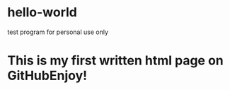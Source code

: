 # hello-world
test program for personal use only
<!DOCTYPE html>
<html>
<head>
  <h1>This is my first written html page on GitHub<b>Enjoy!</b></h1>
</head>
</html>
